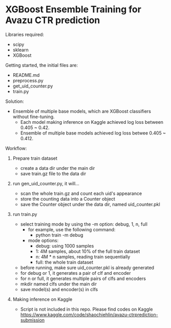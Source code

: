 XGBoost Ensemble Training for Avazu CTR prediction 
====================================================

Libraries required:
- scipy
- sklearn
- XGBoost

Getting started, the initial files are:
- README.md
- preprocess.py
- get_uid_counter.py
- train.py

Solution:
- Ensemble of multiple base models, which are XGBoost classifiers without fine-tuning.
    - Each model making inference on Kaggle achieved log loss between 0.405 ~ 0.42.
    - Ensemble of multiple base models achieved log loss betwee 0.405 ~ 0.412.

Workflow:
1. Prepare train dataset
    - create a data dir under the main dir
    - save train.gz file to the data dir

2. run gen_uid_counter.py, it will...
    - scan the whole train.gz and count each uid's appearance
    - store the counting data into a Counter object
    - save the Counter object under the data dir, named uid_counter.pkl

3. run train.py
    - select training mode by using the -m option: debug, 1, n, full
        - for example, use the following command:
            - python train -m debug
        - mode options:
            - debug: using 1000 samples
            - 1: 4M samples, about 10% of the full train dataset
            - n: 4M * n samples, reading train sequentially
            - full: the whole train dataset
    - before running, make sure uid_counter.pkl is already generated
    - for debug or 1, it generates a pair of clf and encoder
    - for n or full, it generates multiple pairs of clfs and encoders
    - mkdir named clfs under the main dir
    - save model(s) and encoder(s) in clfs

4. Making inference on Kaggle
    - Script is not included in this repo. Please find codes on Kaggle
        https://www.kaggle.com/code/shaochiehlin/avazu-ctrprediction-submission